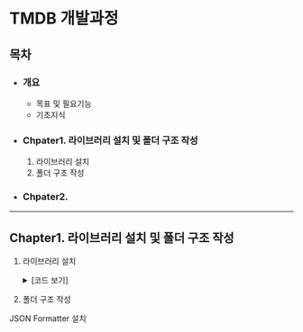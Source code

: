 # TMDB 개발과정

## 목차

-  ### 개요
   -  목표 및 필요기능
   -  기초지식
-  ### Chpater1. 라이브러리 설치 및 폴더 구조 작성
   1. 라이브러리 설치
   2. 폴더 구조 작성
-  ### Chpater2.

---

## Chapter1. 라이브러리 설치 및 폴더 구조 작성

1. 라이브러리 설치

    <details>
   <summary>
   [코드 보기]
   </summary>

   ```json
   // 리덕스 및 리덕스 톨킷
   npm install redux react-redux

   npm install @reduxjs/toolkit
   // UI 라이브러리 (MUI, Swiper, styled-components, )
   npm install @mui/material @mui/icons-material

   npm install @emotion/react @emotion/styled

   npm install styled-components

   npm install swiper

   // API 라이브러리
   npm install axios

   // 링크 라이브러리
   npm install react-router-dom
   ```

</details>

2. 폴더 구조 작성

JSON Formatter 설치
